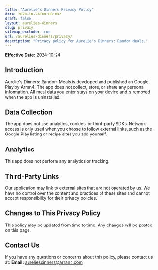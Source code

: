 ```yaml
---
title: "Aurelie's Dinners Privacy Policy"
date: 2024-10-24T00:00:00Z
draft: false
layout: aurelies-dinners
slug: privacy
sitemap_exclude: true
url: /aurelies-dinners/privacy/
description: "Privacy policy for Aurelie's Dinners: Random Meals."
---
```


**Effective Date:** 2024-10-24

## Introduction
Aurelie's Dinners: Random Meals is developed and published on Google Play by Arran4. The app does not collect, store, or share any personal information. All meal data you enter stays on your device and is removed when the app is uninstalled.

## Data Collection
The app does not use analytics, cookies, or third-party SDKs. Network access is only used when you choose to follow external links, such as the Google Play listing or recipe sites you add yourself.

## Analytics
This app does not perform any analytics or tracking.

## Third-Party Links
Our application may link to external sites that are not operated by us. We have no control over the content and practices of these sites and cannot accept responsibility for their privacy policies.

## Changes to This Privacy Policy
This policy may be updated from time to time. Any changes will be posted on this page.

## Contact Us
If you have any questions or concerns about this policy, please contact us at:
**Email:** [aureliesdinners@arran4.com](mailto:aureliesdinners@arran4.com)
